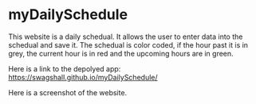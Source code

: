 # myDailySchedule
This website is a daily schedual. It allows the user to enter data into the schedual and save it. The schedual is color coded, if the hour past it is in grey, the current hour is in red and the upcoming hours are in green.

Here is a link to the depolyed app: https://swagshall.github.io/myDailySchedule/

Here is a screenshot of the website. 
